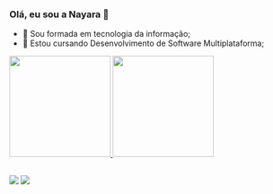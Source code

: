 ### Olá, eu sou a Nayara 👋

- 🌱 Sou formada em tecnologia da informação;
- 🌱 Estou cursando Desenvolvimento de Software Multiplataforma; 


 <div>
  <a href="https://github.com/nahazevedo">
  <img height="180em" src="https://github-readme-stats.vercel.app/api?username=nahazevedo&show_icons=true&theme=tokyonight&include_all_commits=true&count_private=true"/>
  <img height="180em" src="https://github-readme-stats.vercel.app/api/top-langs/?username=nahazevedo&layout=compact&langs_count=7&theme=tokyonight"/>
</div>
  
  ##
 
<div> 
  <a href = "mailto:azvdo.nayara@gmail.com"><img src="https://img.shields.io/badge/-Gmail-%23333?style=for-the-badge&logo=gmail&logoColor=white" target="_blank"></a>
  <a href="https://www.linkedin.com/in/nayaradeazevedoleal" target="_blank"><img src="https://img.shields.io/badge/-LinkedIn-%230077B5?style=for-the-badge&logo=linkedin&logoColor=white" target="_blank"></a> 

</div>
